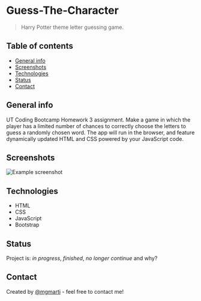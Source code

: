 # Guess-The-Character
> Harry Potter theme letter guessing game.

## Table of contents
* [General info](#general-info)
* [Screenshots](#screenshots)
* [Technologies](#technologies)
* [Status](#status)
* [Contact](#contact)

## General info
UT Coding Bootcamp Homework 3 assignment. 
Make a game in which the player has a limited number of chances to correctly choose the letters to guess a randomly chosen word. The app will run in the browser, and feature dynamically updated HTML and CSS powered by your JavaScript code.

## Screenshots
![Example screenshot](./img/screenshot.png)

## Technologies
* HTML
* CSS
* JavaScript
* Bootstrap

## Status
Project is: _in progress_, _finished_, _no longer continue_ and why?

## Contact
Created by [@mgmarti](https://www.monicamartinez.dev) - feel free to contact me!